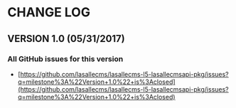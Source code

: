 # CHANGE LOG


## VERSION 1.0 (05/31/2017)

### All GitHub issues for this version
* [https://github.com/lasallecms/lasallecms-l5-lasallecmsapi-pkg/issues?q=milestone%3A%22Version+1.0%22+is%3Aclosed](https://github.com/lasallecms/lasallecms-l5-lasallecmsapi-pkg/issues?q=milestone%3A%22Version+1.0%22+is%3Aclosed)